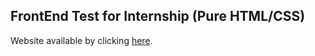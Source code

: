 FrontEnd Test for Internship (Pure HTML/CSS)
---------------------

Website available by clicking [here](https://jonathancaspar.github.io/PloggFrontEndTest/).
